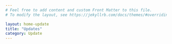 ```yaml
---
# Feel free to add content and custom Front Matter to this file.
# To modify the layout, see https://jekyllrb.com/docs/themes/#overriding-theme-defaults

layout: home-update
title: "Updates"
category: Update
---
```

